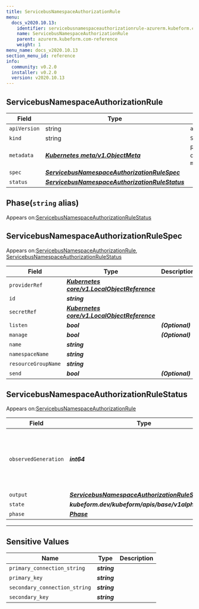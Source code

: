 ```yaml
---
title: ServicebusNamespaceAuthorizationRule
menu:
  docs_v2020.10.13:
    identifier: servicebusnamespaceauthorizationrule-azurerm.kubeform.com
    name: ServicebusNamespaceAuthorizationRule
    parent: azurerm.kubeform.com-reference
    weight: 1
menu_name: docs_v2020.10.13
section_menu_id: reference
info:
  community: v0.2.0
  installer: v0.2.0
  version: v2020.10.13
---
```


## ServicebusNamespaceAuthorizationRule
| Field | Type | Description |
| ------ | ----- | ----------- |
| `apiVersion` | string | `azurerm.kubeform.com/v1alpha1` |
|    `kind` | string | `ServicebusNamespaceAuthorizationRule` |
| `metadata` | ***[Kubernetes meta/v1.ObjectMeta](https://kubernetes.io/docs/reference/generated/kubernetes-api/v1.13/#objectmeta-v1-meta)***|Refer to the Kubernetes API documentation for the fields of the `metadata` field.|
| `spec` | ***[ServicebusNamespaceAuthorizationRuleSpec](#servicebusnamespaceauthorizationrulespec)***||
| `status` | ***[ServicebusNamespaceAuthorizationRuleStatus](#servicebusnamespaceauthorizationrulestatus)***||
## Phase(`string` alias)

Appears on:[ServicebusNamespaceAuthorizationRuleStatus](#servicebusnamespaceauthorizationrulestatus)

## ServicebusNamespaceAuthorizationRuleSpec

Appears on:[ServicebusNamespaceAuthorizationRule](#servicebusnamespaceauthorizationrule), [ServicebusNamespaceAuthorizationRuleStatus](#servicebusnamespaceauthorizationrulestatus)

| Field | Type | Description |
| ------ | ----- | ----------- |
| `providerRef` | ***[Kubernetes core/v1.LocalObjectReference](https://kubernetes.io/docs/reference/generated/kubernetes-api/v1.13/#localobjectreference-v1-core)***||
| `id` | ***string***||
| `secretRef` | ***[Kubernetes core/v1.LocalObjectReference](https://kubernetes.io/docs/reference/generated/kubernetes-api/v1.13/#localobjectreference-v1-core)***||
| `listen` | ***bool***| ***(Optional)*** |
| `manage` | ***bool***| ***(Optional)*** |
| `name` | ***string***||
| `namespaceName` | ***string***||
| `resourceGroupName` | ***string***||
| `send` | ***bool***| ***(Optional)*** |
## ServicebusNamespaceAuthorizationRuleStatus

Appears on:[ServicebusNamespaceAuthorizationRule](#servicebusnamespaceauthorizationrule)

| Field | Type | Description |
| ------ | ----- | ----------- |
| `observedGeneration` | ***int64***| ***(Optional)*** Resource generation, which is updated on mutation by the API Server.|
| `output` | ***[ServicebusNamespaceAuthorizationRuleSpec](#servicebusnamespaceauthorizationrulespec)***| ***(Optional)*** |
| `state` | ***kubeform.dev/kubeform/apis/base/v1alpha1.State***| ***(Optional)*** |
| `phase` | ***[Phase](#phase)***| ***(Optional)*** |
---
## Sensitive Values
| Name | Type | Description |
|------|------|-------------|
| `primary_connection_string` | ***string*** ||
| `primary_key` | ***string*** ||
| `secondary_connection_string` | ***string*** ||
| `secondary_key` | ***string*** ||
